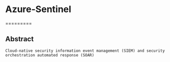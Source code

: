 # Azure-Sentinel
=========

Abstract
--------
    Cloud-native security information event management (SIEM) and security orchestration automated response (SOAR) 
